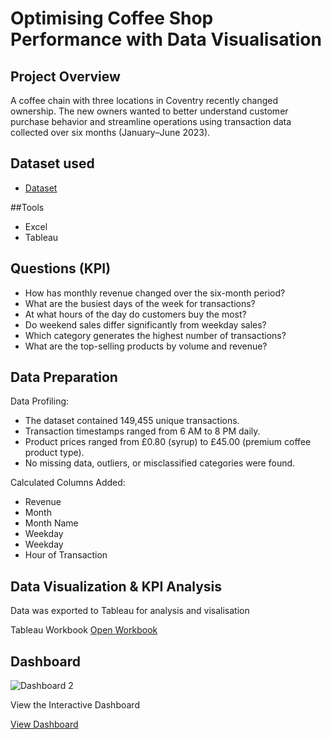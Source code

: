 # Optimising Coffee Shop Performance with Data Visualisation
## Project Overview
A coffee chain with three locations in Coventry recently changed ownership. The new owners wanted to better understand customer purchase behavior and streamline operations using transaction data collected over six months (January–June 2023).

## Dataset used
- <a href= "https://github.com/folakeobalakun/optimise-coffee-shop-performance/blob/main/Coffee%20Shop%20Sales%20Data%20.xlsx">Dataset</a>

##Tools
- Excel
- Tableau

## Questions (KPI)
- How has monthly revenue changed over the six-month period?
- What are the busiest days of the week for transactions?
- At what hours of the day do customers buy the most?
- Do weekend sales differ significantly from weekday sales?
- Which category generates the highest number of transactions?
- What are the top-selling products by volume and revenue?

## Data Preparation 
Data Profiling:
- The dataset contained 149,455 unique transactions.
- Transaction timestamps ranged from 6 AM to 8 PM daily.
- Product prices ranged from £0.80 (syrup) to £45.00 (premium coffee product type).
- No missing data, outliers, or misclassified categories were found.

 Calculated Columns Added:
- Revenue
- Month
- Month Name
- Weekday
- Weekday 
- Hour of Transaction

## Data Visualization & KPI Analysis

Data was exported to Tableau for analysis and visalisation

Tableau Workbook 
[Open Workbook](https://github.com/folakeobalakun/optimise-coffee-shop-performance/raw/main/Optimising%20coffee%20shop%20performance.twbx)

## Dashboard 
![Dashboard 2](https://github.com/user-attachments/assets/44aceb70-4559-4649-9414-c3b440ddb285)

View the Interactive Dashboard  

[View Dashboard](https://public.tableau.com/app/profile/folake.obalakun/viz/Optimisingcoffeeshopperformance/Dashboard2)  




